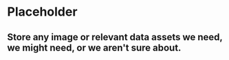 # Placeholder

## Store any image or relevant data assets we need, we might need, or we aren't sure about.
